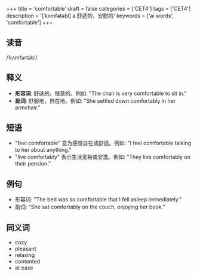 +++
title = 'comfortable'
draft = false
categories = ['CET4']
tags = ['CET4']
description = '[ˈkʌmfətəbl] a.舒适的，安慰的'
keywords = ['ai words', 'comfortable']
+++

## 读音
/ˈkʌmfərtəbl/

## 释义
- **形容词**: 舒适的，惬意的。例如: "The chair is very comfortable to sit in."
- **副词**: 舒服地，自在地。例如: "She settled down comfortably in her armchair."

## 短语
- "feel comfortable" 意为感觉自在或舒适。例如: "I feel comfortable talking to her about anything."
- "live comfortably" 表示生活宽裕或安逸。例如: "They live comfortably on their pension."

## 例句
- 形容词: "The bed was so comfortable that I fell asleep immediately."
- 副词: "She sat comfortably on the couch, enjoying her book."

## 同义词
- cozy
- pleasant
- relaxing
- contented
- at ease
